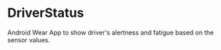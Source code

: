 # DriverStatus

Android Wear App to show driver's alertness and fatigue based on the sensor values. 
